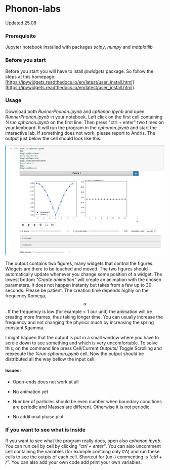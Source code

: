 # Phonon-labs
Updated 25.08
### Prerequisite
Jupyter notebook installed with packages *scipy*, *numpy* and *matplotlib*
### Before you start
Before you start you will have to istall *ipwidgets* package. So follow the steps at this homepage:[https://ipywidgets.readthedocs.io/en/latest/user_install.html](https://ipywidgets.readthedocs.io/en/latest/user_install.html).

### Usage
Download both *RunnerPhonon.ipynb* and *cphonon.ipynb* and open *RunnerPhonon.ipynb* in your notebook.
Left click on the first cell containing *%run cphonon.ipynb* on the first line. Then press "ctrl + enter" two times on your keyboard. It will run the program in the *cphonon.ipynb* and start the interactive lab. If something does not work, please report to Andris.
The output just below the cell should look like this:

![alt text](https://github.com/AndrissP/Phonon-labs/blob/master/Example.png "Logo Title Text 1")

The output contains two figures, many widgets that control the figures. Widgets are there to be touched and moved. The two figures should automatically update whenever you change some position of a widget. The lowest bottom *"Create animation"* will create an animation with the chosen parameters. It does not happen instanty but takes from a few up to 30 seconds. Please be patient. The creation time depends highly on the frequency &omega, $$\alpha$$. If the frequency is low (for example < 1 our unit) the animation will be creating more frames, thus taking longer time. You can usually increase the frequency and not changing the physics much by increasing the spring constant &gamma. 

I might happen that the output is put in a small window where you have to scrole down to see something and which is very uncomfortable. To solve this, on the command line press Cell/Current Outputs/ Toggle Scrolling and reexecute the *%run cphonon.ipynb* cell. Now the output should be distributed all the way bellow the input cell.


#### Issues:
* Open-ends does not work at all

* No animation yet

* Number of particles should be even number when boundary conditions are periodic and Masses are different. Otherwise it is not periodic.

* No additional phase plot

### If you want to see what is inside
If you want to see what the program really does, open also *cphonon.ipynb*. You can run cell by cell by clicking *"ctrl + enter"*. You can also uncomment cell containing the variables (for example containg only #A) and run these cells to see the outpts of each cell. Shortcut for (un-) commenting is *"ctrl + /"*. You can also add your own code add print your own variables. 
